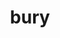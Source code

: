 ---
category: 4-letters
denotation: null
name: bury
reference_link: https://www.etymonline.com/word/bury
root_language: null
root_name: null
title: bury
type: free
word_sums:
- respelling: bury
  sum: 'Bury + '
---